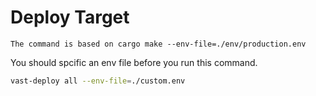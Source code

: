 # Deploy Target

    The command is based on cargo make --env-file=./env/production.env

You should spcific an env file before you run this command.

```sh
vast-deploy all --env-file=./custom.env
```
